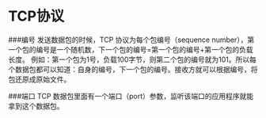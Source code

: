 TCP协议
===
###编号
发送数据包的时候，TCP 协议为每个包编号（sequence number），第一个包的编号是一个随机数，下一个包的编号=第一个包的编号+第一个包的负载长度。
例如：第一个包为1号，负载100字节，则第二个包的编号就为101。所以每个数据包都可以知道：自身的编号，下一个包的编号。接收方就可以根据编号，将包还原成原始文件。

###端口
TCP 数据包里面有一个端口（port）参数，监听该端口的应用程序就能拿到这个数据包。
